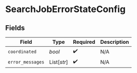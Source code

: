 # SearchJobErrorStateConfig


## Fields

| Field              | Type               | Required           | Description        |
| ------------------ | ------------------ | ------------------ | ------------------ |
| `coordinated`      | *bool*             | :heavy_check_mark: | N/A                |
| `error_messages`   | List[*str*]        | :heavy_check_mark: | N/A                |